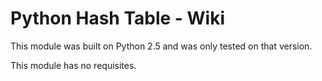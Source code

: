 # Python Hash Table - Wiki #

This module was built on Python 2.5 and was only tested on that version.

This module has no requisites.